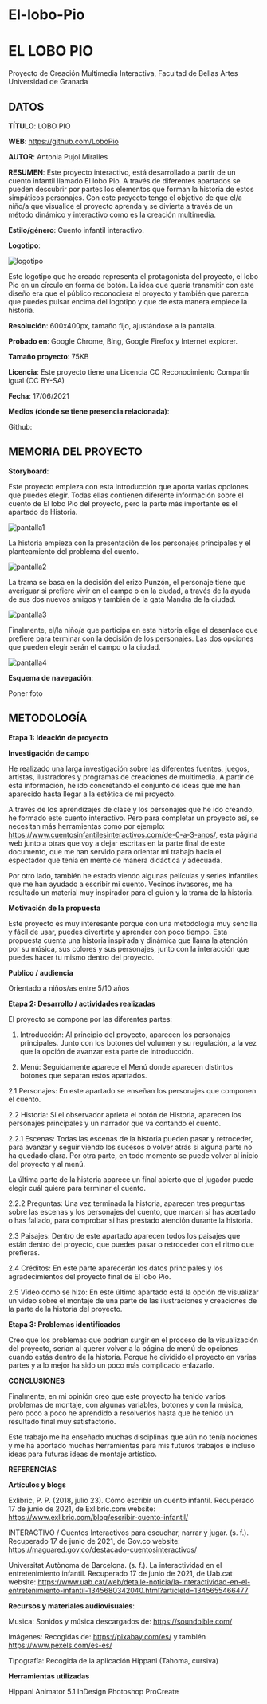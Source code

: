# El-lobo-Pio
# EL LOBO PIO

Proyecto de Creación Multimedia Interactiva, Facultad de Bellas Artes Universidad de Granada

## DATOS

**TÍTULO**: LOBO PIO

**WEB**: https://github.com/LoboPio

**AUTOR**: Antonia Pujol Miralles

**RESUMEN**: Este proyecto interactivo, está desarrollado a partir de un cuento infantil llamado El lobo Pio. A través de diferentes apartados se pueden descubrir por partes los elementos que forman la historia de estos simpáticos personajes. Con este proyecto tengo el objetivo de que el/a niño/a que visualice el proyecto aprenda y se divierta a través de un método dinámico y interactivo como es la creación multimedia.

**Estilo/género**: Cuento infantil interactivo.

**Logotipo**: 

![logotipo](https://raw.githubusercontent.com/LoboPio/El-lobo-Pio/main/logotipo.PNG)

Este logotipo que he creado representa el protagonista del proyecto, el lobo Pio en un círculo en forma de botón. La idea que quería transmitir con este diseño era que el público reconociera el proyecto y también que parezca que puedes pulsar encima del logotipo y que de esta manera empiece la historia. 

**Resolución**: 600x400px, tamaño fijo, ajustándose a la pantalla.

**Probado en**: Google Chrome, Bing, Google Firefox y Internet explorer.

**Tamaño proyecto**: 75KB

**Licencia**: Este proyecto tiene una Licencia CC Reconocimiento Compartir igual (CC BY-SA)

**Fecha**: 17/06/2021

**Medios (donde se tiene presencia relacionada)**:

Github:

## MEMORIA DEL PROYECTO

**Storyboard**:

Este proyecto empieza con esta introducción que aporta varias opciones que puedes elegir. Todas ellas contienen diferente información sobre el cuento de El lobo Pio del proyecto, pero la parte más importante es el apartado de Historia.

![pantalla1](https://raw.githubusercontent.com/LoboPio/El-lobo-Pio/main/pantalla1.png)

La historia empieza con la presentación de los personajes principales y el planteamiento del problema del cuento.

![pantalla2](https://raw.githubusercontent.com/LoboPio/El-lobo-Pio/main/pantalla2.png)

La trama se basa en la decisión del erizo Punzón, el personaje tiene que averiguar si prefiere vivir en el campo o en la ciudad, a través de la ayuda de sus dos nuevos amigos y también de la gata Mandra de la ciudad.

![pantalla3](https://raw.githubusercontent.com/LoboPio/El-lobo-Pio/main/pantalla3.png)

Finalmente, el/la niño/a que participa en esta historia elige el desenlace que prefiere para terminar con la decisión de los personajes. Las dos opciones que pueden elegir serán el campo o la ciudad.

![pantalla4](https://raw.githubusercontent.com/LoboPio/El-lobo-Pio/main/pantalla4.png)

**Esquema de navegación**:

Poner foto

## METODOLOGÍA

**Etapa 1: Ideación de proyecto**

**Investigación de campo** 

He realizado una larga investigación sobre las diferentes fuentes, juegos, artistas, ilustradores y programas de creaciones de multimedia. A partir de esta información, he ido concretando el conjunto de ideas que me han aparecido hasta llegar a la estética de mi proyecto.

A través de los aprendizajes de clase y los personajes que he ido creando, he formado este cuento interactivo. Pero para completar un proyecto así, se necesitan más herramientas como por ejemplo:
https://www.cuentosinfantilesinteractivos.com/de-0-a-3-anos/, esta página web junto a otras que voy a dejar escritas en la parte final de este documento, que me han servido para orientar mi trabajo hacia el espectador que tenía en mente de manera didáctica y adecuada.

Por otro lado, también he estado viendo algunas películas y series infantiles que me han ayudado a escribir mi cuento. Vecinos invasores, me ha resultado un material muy inspirador para el guion y la trama de la historia.

**Motivación de la propuesta**

Este proyecto es muy interesante porque con una metodología muy sencilla y fácil de usar, puedes divertirte y aprender con poco tiempo. Esta propuesta cuenta una historia inspirada y dinámica que llama la atención por su música, sus colores y sus personajes, junto con la interacción que puedes hacer tu mismo dentro del proyecto.

**Publico / audiencia**

Orientado a niños/as entre 5/10 años

**Etapa 2: Desarrollo / actividades realizadas**

El proyecto se compone por las diferentes partes:

1. Introducción: Al principio del proyecto, aparecen los personajes principales. Junto con los botones del volumen y su regulación, a la vez que la opción de avanzar esta parte de introducción. 

2. Menú: Seguidamente aparece el Menú donde aparecen distintos botones que separan estos apartados.

2.1 Personajes: En este apartado se enseñan los personajes que componen el cuento.

2.2 Historia: Si el observador aprieta el botón de Historia, aparecen los personajes principales y un narrador que va contando el cuento.

2.2.1 Escenas: Todas las escenas de la historia pueden pasar y retroceder, para avanzar y seguir viendo los sucesos o volver atrás si alguna parte no ha quedado clara. Por otra parte, en todo momento se puede volver al inicio del proyecto y al menú.

La última parte de la historia aparece un final abierto que el jugador puede elegir cuál quiere para terminar el cuento.

2.2.2 Preguntas: Una vez terminada la historia, aparecen tres preguntas sobre las escenas y los personajes del cuento, que marcan si has acertado o has fallado, para comprobar si has prestado atención durante la historia. 

2.3 Paisajes: Dentro de este apartado aparecen todos los paisajes que están dentro del proyecto, que puedes pasar o retroceder con el ritmo que prefieras. 

2.4 Créditos: En este parte aparecerán los datos principales y los agradecimientos del proyecto final de El lobo Pio.

2.5 Vídeo como se hizo: En este último apartado está la opción de visualizar un vídeo sobre el montaje de una parte de las ilustraciones y creaciones de la parte de la historia del proyecto. 

**Etapa 3: Problemas identificados**

Creo que los problemas que podrían surgir en el proceso de la visualización del proyecto, serían al querer volver a la página de menú de opciones cuando estás dentro de la historia. Porque he dividido el proyecto en varias partes y a lo mejor ha sido un poco más complicado enlazarlo.

**CONCLUSIONES**

Finalmente, en mi opinión creo que este proyecto ha tenido varios problemas de montaje, con algunas variables, botones y con la música, pero poco a poco he aprendido a resolverlos hasta que he tenido un resultado final muy satisfactorio. 

Este trabajo me ha enseñado muchas disciplinas que aún no tenía nociones y me ha aportado muchas herramientas para mis futuros trabajos e incluso ideas para futuras ideas de montaje artístico.


**REFERENCIAS**

**Artículos y blogs**


Exlibric, P. P. (2018, julio 23). Cómo escribir un cuento infantil. Recuperado 17 de junio de 2021, de Exlibric.com website: https://www.exlibric.com/blog/escribir-cuento-infantil/

INTERACTIVO / Cuentos Interactivos para escuchar, narrar y jugar. (s. f.). Recuperado 17 de junio de 2021, de Gov.co website: https://maguared.gov.co/destacado-cuentosinteractivos/

Universitat Autònoma de Barcelona. (s. f.). La interactividad en el entretenimiento infantil. Recuperado 17 de junio de 2021, de Uab.cat website: https://www.uab.cat/web/detalle-noticia/la-interactividad-en-el-entretenimiento-infantil-1345680342040.html?articleId=1345655466477


**Recursos y materiales audiovisuales**:

Musica: Sonidos y música descargados de: https://soundbible.com/

Imágenes: Recogidas de: https://pixabay.com/es/ y también https://www.pexels.com/es-es/


Tipografía: Recogida de la aplicación Hippani (Tahoma, cursiva)

**Herramientas utilizadas**

Hippani Animator 5.1
InDesign
Photoshop 
ProCreate

